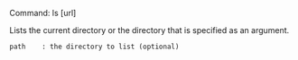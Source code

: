 Command:	ls [url]

Lists the current directory or the directory that is specified as an argument.

    path	: the directory to list (optional)

